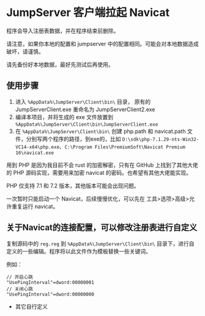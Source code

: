 # JumpServer 客户端拉起 Navicat


程序会导入注册表数据，并在程序结束前删除。

请注意，如果你本地的配置和 jumpserver 中的配置相同。可能会对本地数据造成破坏，请谨慎。

请先备份好本地数据，最好先测试后再使用。


## 使用步骤

1. 进入 `%AppData%\JumpServer\Client\bin\` 目录， 原有的 JumpServerClient.exe 重命名为 JumpServerClient2.exe
2. 编译本项目，并将生成的 exe 文件放置到 `%AppData%\JumpServer\Client\bin\JumpServerClient.exe`
3. 在 `%AppData%\JumpServer\Client\bin\` 创建 php.path 和 navicat.path 文件，分别写两个程序的路径，到exe的，比如 `D:\sdk\php-7.1.29-nts-Win32-VC14-x64\php.exe`、`C:\Program Files\PremiumSoft\Navicat Premium 16\navicat.exe`

用到 PHP 是因为我目前不会 rust 的加密解密，只有在 GitHub 上找到了其他大佬的 PHP 源码实现，需要用来加密 navicat 的密码。也希望有其他大佬能实现。

PHP 仅支持 7.1 和 7.2 版本，其他版本可能会出现问题。

一次暂时只能启动一个 Navicat，后续慢慢优化，可以先在 工具>选项>高级>允许重复运行 navicat。

## 关于Navicat的连接配置，可以修改注册表进行自定义

复制源码中的 `reg.reg` 到 `%AppData%\JumpServer\Client\bin\` 目录下，进行自定义的一些编辑。程序将以此文件作为模板替换一些关键词。

例如：
```text
// 开启心跳
"UsePingInterval"=dword:00000001
// 关闭心跳
"UsePingInterval"=dword:00000000
```

* 其它自行定义